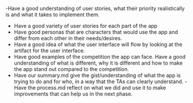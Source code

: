 
-Have a good understanding of user stories, what their priority realistically is and what it takes to implement them.
- Have a good variety of user stories for each part of the app
- Have good personas that are characters that would use the app and differ from each other in their needs/desires.
- Have a good idea of what the user interface will flow by looking at the artifact for the user interface.
- Have good examples of the competition the app can face. Have a good understanding of what is different, why it is different and how to make the app stand out compared to the competition.
- Have our summary.md give the gist/understanding of what the app is trying to do and for who, in a way that the TAs can clearly understand.
-Have the process.md reflect on what we did and use it to make improvements that can help us in the next phase.
